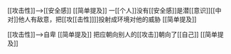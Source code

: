 [[攻击性]]——>[[安全感]] [[简单提及]]
一[[个人]]没有[[安全感]]是潜[[意识]][[中对]]他人有敌意，把[[攻[[击性]]]]投射成环境对他的威胁 [[简单提及]]

[[攻击性]]——>自卑 [[简单提及]]
把应朝向别人的[[攻击]]朝向了[[自己]] [[简单提及]]
